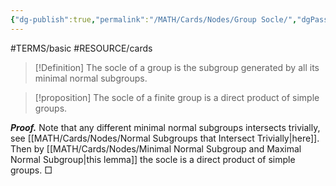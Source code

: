```yaml
---
{"dg-publish":true,"permalink":"/MATH/Cards/Nodes/Group Socle/","dgPassFrontmatter":true}
---
```


#TERMS/basic #RESOURCE/cards 

> [!Definition]
> The socle of a group is the subgroup generated by all its minimal normal subgroups.

> [!proposition]
> The socle of a finite group is a direct product of simple groups.

**_Proof._**
Note that any different minimal normal subgroups intersects trivially, see [[MATH/Cards/Nodes/Normal Subgroups that Intersect Trivially\|here]]. Then by [[MATH/Cards/Nodes/Minimal Normal Subgroup and Maximal Normal Subgroup\|this lemma]] the socle is a direct product of simple groups.
□
